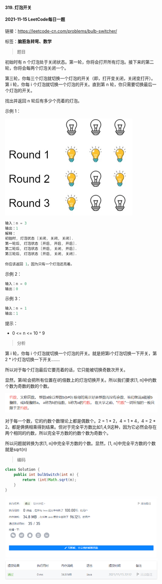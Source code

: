 #### 319. 灯泡开关

#### 2021-11-15 LeetCode每日一题

链接：https://leetcode-cn.com/problems/bulb-switcher/

标签：**脑筋急转弯、数学**

> 题目

初始时有 n 个灯泡处于关闭状态。第一轮，你将会打开所有灯泡。接下来的第二轮，你将会每两个灯泡关闭一个。

第三轮，你每三个灯泡就切换一个灯泡的开关（即，打开变关闭，关闭变打开）。第 i 轮，你每 i 个灯泡就切换一个灯泡的开关。直到第 n 轮，你只需要切换最后一个灯泡的开关。

找出并返回 n 轮后有多少个亮着的灯泡。

示例 1：

![img](319.灯泡开关.assets/bulb.jpg)

```java
输入：n = 3
输出：1 
解释：
初始时, 灯泡状态 [关闭, 关闭, 关闭].
第一轮后, 灯泡状态 [开启, 开启, 开启].
第二轮后, 灯泡状态 [开启, 关闭, 开启].
第三轮后, 灯泡状态 [开启, 关闭, 关闭]. 

你应该返回 1，因为只有一个灯泡还亮着。
```

示例 2：

```java
输入：n = 0
输出：0
```

示例 3：

```java
输入：n = 1
输出：1
```


提示：

- 0 <= n <= 10 ^ 9

> 分析

第 i 轮，你每 i 个灯泡就切换一个灯泡的开关。就是把第i个灯泡切换一下开关，第2 * i个灯泡切换一下开关.......

所以对于每个灯泡最后它要亮着的话，它只能被切换奇数次开关。

显然，第i轮会把所有位置在i的倍数上的灯泡切换开关。所以我们要求[1, n]中约数个数为奇数的数的个数。

![image-20211115220939683](319.灯泡开关.assets/image-20211115220939683.png)

对于每一个数，它的约数个数理论上都是偶数个。2 = 1 * 2，4 = 1 * 4，4 = 2 * 2。都是俩俩相乘得到结果。但对于完全平方数比如1,4,9这种，因为它必然会存在两个相同的约数，所以完全平方数的约数个数为奇数个。

所以问题就转换为求[1, n]中完全平方数的个数。显然，[1, n]中完全平方数的个数就是sqrt(n)

> 编码

```java
class Solution {
    public int bulbSwitch(int n) {
        return (int)Math.sqrt(n);
    }
}
```

![image-20211115221300110](319.灯泡开关.assets/image-20211115221300110.png)
